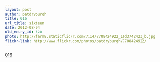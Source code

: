 ```yaml
---
layout: post
author: patdryburgh
title: 016
url_title: sixteen
date: 2012-08-04
old_entry_id: 520
photo: http://farm8.staticflickr.com/7114/7708424922_16d3742423_b.jpg
flickr-link: http://www.flickr.com/photos/patdryburgh/7708424922/
---
```


[016](http://www.flickr.com/photos/patdryburgh/7708424922/)